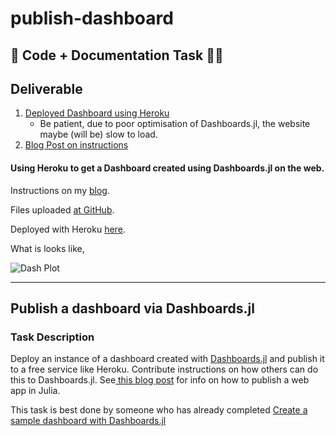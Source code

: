 # publish-dashboard

##  📄 Code + Documentation Task 👨‍💻

## Deliverable
1. [Deployed Dashboard using Heroku](https://deploy-tutorial-plot.herokuapp.com/)
    - Be patient, due to poor optimisation of Dashboards.jl, the website maybe (will be) slow to load.
2. [Blog Post on instructions](https://madhavscsblog.netlify.com/2020/01/18/deplying_dashboards_heroku.html)

#### Using Heroku to get a Dashboard created using Dashboards.jl on the web.

Instructions on my [blog](https://madhavscsblog.netlify.com/).

Files uploaded [at GitHub](https://github.com/PseudoCodeNerd/deploy_a_dashboard).

Deployed with Heroku [here](https://deploy-tutorial-plot.herokuapp.com/).

What is looks like,

![Dash Plot](https://i.imgur.com/SSsI25z.png)

<hr>

## Publish a dashboard via Dashboards.jl
### Task Description

Deploy an instance of a dashboard created with [Dashboards.jl](https://github.com/waralex/Dashboards.jl) and publish it to a free service like Heroku. Contribute instructions on how others can do this to Dashboards.jl. See[ this blog post](http://www.stochasticlifestyle.com/building-web-app-julia-differentialequations-jl-online/) for info on how to publish a web app in Julia.

This task is best done by someone who has already completed [Create a sample dashboard with Dashboards.jl](https://codein.withgoogle.com/dashboard/tasks/5923401953181696/)

